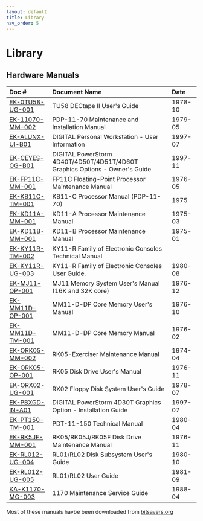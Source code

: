 ```yaml
---
layout: default
title: Library
nav_order: 5
---
```


# Library

## Hardware Manuals

| Doc #                                                                                                                                    | Document Name                                                                     | Date
|:-----------------------------------------------------------------------------------------------------------------------------------------|:----------------------------------------------------------------------------------|:--------
| [EK-0TU58-UG-001](../assets/pdf/EK-0TU58-UG-001,TU58_DECtape_II_User's_Guide,1978-10.pdf)                                                | TU58 DECtape II User's Guide                                                      | 1978-10
| [EK-11070-MM-002](../assets/pdf/EK-11070-MM-002,PDP-11-70_Maintenance_and_Installation_Manual,1979-05.pdf)                               | PDP-11-70 Maintenance and Installation Manual                                     | 1979-05
| [EK-ALUNX-UI-B01](../assets/pdf/EK-ALUNX-UI-B01,DIGITAL_Personal_Workstation_-_User_Information,1997-07.pdf)                             | DIGITAL Personal Workstation - User Information                                   | 1997-07
| [EK-CEYES-OG-B01](../assets/pdf/EK-CEYES-OG-B01,DIGITAL_PowerStorm_4D40T-4D50T-4D51T-4D60T_Graphics_Options_-_Owner's_Guide,1997-11.pdf) | DIGITAL PowerStorm 4D40T/4D50T/4D51T/4D60T <br/> Graphics Options - Owner's Guide | 1997-11
| [EK-FP11C-MM-001](../assets/pdf/EK-FP11C-MM-001,FP11C_Floating-Point_Processor_Maintenance_Manual,1976-05.pdf)                           | FP11C Floating-Point Processor Maintenance Manual                                 | 1976-05
| [EK-KB11C-TM-001](../assets/pdf/EK-KB11C-TM-001,KB11-C_Processor_Manual_(PDP-11-70),1975.pdf)                                            | KB11-C Processor Manual (PDP-11-70)                                               | 1975
| [EK-KD11A-MM-001](../assets/pdf/EK-KD11A-MM-001,KD11-A_Processor_Maintenance_Manual,1975-03.pdf)                                         | KD11-A Processor Maintenance Manual                                               | 1975-03
| [EK-KD11B-MM-001](../assets/pdf/EK-KD11B-MM-001,KD11-B_Processor_Maintenance_Manual,1975-01.pdf)                                         | KD11-B Processor Maintenance Manual                                               | 1975-01
| [EK-KY11R-TM-002](../assets/pdf/EK-KY11R-TM-002,KY11-R_Family_of_Electronic_Consoles_Technical_Manual.pdf)                               | KY11-R Family of Electronic Consoles Technical Manual                             | 
| [EK-KY11R-UG-003](../assets/pdf/EK-KY11R-UG-003,KY11-R_Family_of_Electronic_Consoles_User_Guide,1980-08.pdf)                             | KY11-R Family of Electronic Consoles User Guide.                                  | 1980-08
| [EK-MJ11-OP-001](../assets/pdf/EK-MJ11-OP-001,MJ11_Memory_System_User's_Manual_(16K_and_32K_core),1976-12.pdf)                           | MJ11 Memory System User's Manual (16K and 32K core)                               | 1976-12
| [EK-MM11D-OP-001](../assets/pdf/EK-MM11D-OP-001,MM11-D-DP_Core_Memory_User's_Manual,1976-10.pdf)                                         | MM11-D-DP Core Memory User's Manual                                               | 1976-10
| [EK-MM11D-TM-001](../assets/pdf/EK-MM11D-TM-001,MM11-D-DP_Core_Memory_Manual,1976-02.pdf)                                                | MM11-D-DP Core Memory Manual                                                      | 1976-02
| [EK-ORK05-MM-002](../assets/pdf/EK-ORK05-MM-002,RK05-Exerciser_Maintenance_Manual,1974-04.pdf)                                           | RK05-Exerciser Maintenance Manual                                                 | 1974-04
| [EK-ORK05-OP-001](../assets/pdf/EK-ORK05-OP-001,RK05_Disk_Drive_User's_Manual,1976-11.pdf)                                               | RK05 Disk Drive User's Manual                                                     | 1976-11
| [EK-ORX02-UG-001](../assets/pdf/EK-ORX02-UG-001,RX02_Floppy_Disk_System_User's_Guide,1978-07.pdf)                                        | RX02 Floppy Disk System User's Guide                                              | 1978-07
| [EK-PBXGD-IN-A01](../assets/pdf/EK-PBXGD-IN-A01,DIGITAL_PowerStorm_4D30T_Graphics_Option_-_Installation_Guide,1997-07.pdf)               | DIGITAL PowerStorm 4D30T Graphics Option - Installation Guide                     | 1997-07
| [EK-PT150-TM-001](../assets/pdf/EK-PT150-TM-001,PDT-11-150_Technical_Manual,1980-04.pdf)                                                 | PDT-11-150 Technical Manual                                                       | 1980-04
| [EK-RK5JF-MM-001](../assets/pdf/EK-RK5JF-MM-001,RK05-RK05J-RK05F_Disk_Drive_Maintenance_Manual,1976-11.pdf)                              | RK05/RK05J/RK05F Disk Drive Maintenance Manual                                    | 1976-11
| [EK-RL012-UG-004](../assets/pdf/EK-RL012-UG-004,RL01-RL02_Disk_Subsystem_User's_Guide,1980-10.pdf)                                       | RL01/RL02 Disk Subsystem User's Guide                                             | 1980-10
| [EK-RL012-UG-005](../assets/pdf/EK-RL012-UG-005,RL01-RL02_User_Guide,1981-09.pdf)                                                        | RL01/RL02 User Guide                                                              | 1981-09
| [KA-K1170-MG-003](../assets/pdf/KA-K1170-MG-003,1170_Maintenance_Service_Guide,1988-04.pdf)                                              | 1170 Maintenance Service Guide                                                    | 1988-04

Most of these manuals havbe been downloaded from [bitsavers.org](https://bitsavers.org)